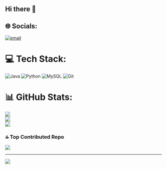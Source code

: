 ## Hi there 👋


## 🌐 Socials:
[![email](https://img.shields.io/badge/Email-D14836?logo=gmail&logoColor=white)](mailto:moreirabeatriz462@gmail.com) 

# 💻 Tech Stack:
![Java](https://img.shields.io/badge/java-%23ED8B00.svg?style=flat-square&logo=openjdk&logoColor=white) ![Python](https://img.shields.io/badge/python-3670A0?style=flat-square&logo=python&logoColor=ffdd54) ![MySQL](https://img.shields.io/badge/mysql-4479A1.svg?style=flat-square&logo=mysql&logoColor=white) ![Git](https://img.shields.io/badge/git-%23F05033.svg?style=flat-square&logo=git&logoColor=white)
# 📊 GitHub Stats:
![](https://github-readme-stats.vercel.app/api?username=trizbytriz&theme=panda&hide_border=true&include_all_commits=false&count_private=false)<br/>
![](https://nirzak-streak-stats.vercel.app/?user=trizbytriz&theme=panda&hide_border=true)<br/>
![](https://github-readme-stats.vercel.app/api/top-langs/?username=trizbytriz&theme=panda&hide_border=true&include_all_commits=false&count_private=false&layout=compact)

### 🔝 Top Contributed Repo
![](https://github-contributor-stats.vercel.app/api?username=trizbytriz&limit=5&theme=panda&combine_all_yearly_contributions=true)

---
[![](https://visitcount.itsvg.in/api?id=trizbytriz&icon=7&color=5)](https://visitcount.itsvg.in)

<!-- Proudly created with GPRM ( https://gprm.itsvg.in ) -->
